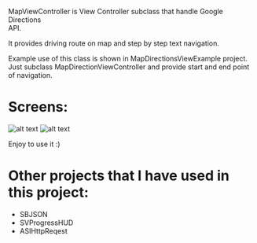 MapViewController is View Controller subclass that handle Google Directions  
API.

It provides driving route on map and step by step text navigation.

Example use of this class is shown in MapDirectionsViewExample project.
Just subclass MapDirectionViewController and provide start and end point of navigation.

Screens: 
========

![alt text](http://kamilpyc.files.wordpress.com/2011/12/ios-simulator-screen-shot-2011-12-06-15-04-06.png?w=593&h=889 "iPhone screenshoot")
![alt text](http://kamilpyc.files.wordpress.com/2011/12/ios-simulator-screen-shot-2011-12-06-15-03-561.png "iPhone screenshoot")



Enjoy to use it :)

Other projects that I have used in this project:
========

*	SBJSON
*	SVProgressHUD
*	ASIHttpReqest




